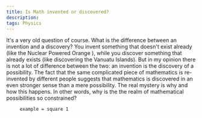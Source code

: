 ```yaml
---
title: Is Math invented or discovered? 
description: 
tags: Physics
---
```


It's a very old question of course.
What is the difference between an invention and a discovery?
You invent something that doesn't exist already (like the Nuclear Powered Orange ), while you discover something that already exists (like discovering the Vanuatu Islands).
But in my opinion there is not a lot of difference between the two: an invention is the discovery of a possibility.
The fact that the same complicated piece of mathematics is re-invented by different people suggests that mathematics is discovered in an even stronger sense than a mere possibility.
The real mystery is why and how this happens.
In other words, why is the the realm of mathematical possibilities so constrained?


```{.diagram}
     example = square 1
```

